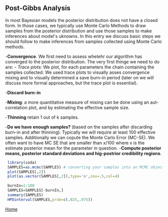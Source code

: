 ## Post-Gibbs Analysis


In most Bayesian models the posterior distribution does not have a closed form. In those cases, we typically use Monte Carlo Methods
to draw samples from the posterior distribution and use those samples to make inferences about model's uknowns. In this entry
we discuss basic steps we should follow to make inferences from samples collected using Monte Carlo methods.

  -**Convergence**. We first need to assess whetehr our algorithm has converged to the posterior distribution. The very first thinge we need to do are:
    - *Trace plots*: We plot, for each parameters the chain containing the samples collected. We used trace plots to visually asses convergence mixing and to visually determined a save burn-in period 
(later on we will discuss more formal approaches, but the trace plot is essential).

  -**Discard burn-in**
  
  -**Mixing**: a more quantitative measure of mixing can be done using an aut-correlation plot, and by estimating the effective sample size.
  
  -**Thinning** retain 1 out of k samples.
  
  -**Do we have enough samples?** (based on the samples after discarding burn-in and after thinning): Typically we will require at least 100 effective samples. Additionally we can copute the
  Monte Carlo Error (MC-SE). We often want to have MC SE that are smaller than x/100  where x is the estimate posterior mean for the
  parameter in question.
  -**Compute posterior means, posterior standard deviations and hig-postrior credibility regions**.
  
  
 ```r
  library(coda)
  SAMPLES=as.mcmc(SAMPLES) # converting your samples into an MCMC object
  plot(SAMPLES[,2])
  plot(as.vector(SAMPLES[,2]),type='o',cex=.5,col=4)
  
  burnIn=1:100
  SAMPLES=SAMPLES[-burnIn,]
  summary(SAMPLES)
  HPDinterval(SAMPLES,prob=c(.025,.975)) 
 ```
 
 [Home](https://github.com/gdlc/STT465)

